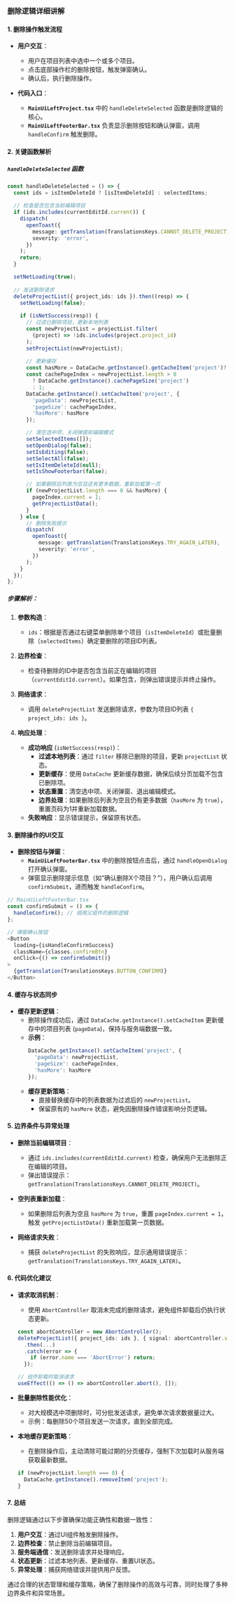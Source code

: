 ### 删除逻辑详细讲解

#### 1. **删除操作触发流程**
- **用户交互**：
  - 用户在项目列表中选中一个或多个项目。
  - 点击底部操作栏的删除按钮，触发弹窗确认。
  - 确认后，执行删除操作。

- **代码入口**：
  - **`MainUiLeftProject.tsx`** 中的 `handleDeleteSelected` 函数是删除逻辑的核心。
  - **`MainUiLeftFooterBar.tsx`** 负责显示删除按钮和确认弹窗，调用 `handleConfirm` 触发删除。

#### 2. **关键函数解析**
##### `handleDeleteSelected` 函数
```typescript
const handleDeleteSelected = () => {
  const ids = isItemDeleteId ? [isItemDeleteId] : selectedItems;
  
  // 检查是否包含当前编辑项目
  if (ids.includes(currentEditId.current)) {
    dispatch(
      openToast({
        message: getTranslation(TranslationsKeys.CANNOT_DELETE_PROJECT),
        severity: 'error',
      })
    );
    return;
  }

  setNetLoading(true);
  
  // 发送删除请求
  deleteProjectList({ project_ids: ids }).then((resp) => {
    setNetLoading(false);
    
    if (isNetSuccess(resp)) {
      // 过滤已删除项目，更新本地列表
      const newProjectList = projectList.filter(
        (project) => !ids.includes(project.project_id)
      );
      setProjectList(newProjectList);
      
      // 更新缓存
      const hasMore = DataCache.getInstance().getCacheItem('project')?.['hasMore'];
      const cachePageIndex = newProjectList.length > 0 
        ? DataCache.getInstance().cachePageSize('project') 
        : 1;
      DataCache.getInstance().setCacheItem('project', { 
        'pageData': newProjectList, 
        'pageSize': cachePageIndex, 
        'hasMore': hasMore 
      });

      // 清空选中项，关闭弹窗和编辑模式
      setSelectedItems([]);
      setOpenDialog(false);
      setIsEditing(false);
      setSelectAll(false);
      setIsItemDeleteId(null);
      setIsShowFooterbar(false);

      // 如果删除后列表为空且还有更多数据，重新加载第一页
      if (newProjectList.length === 0 && hasMore) {
        pageIndex.current = 1;
        getProjectListData();
      }
    } else {
      // 删除失败提示
      dispatch(
        openToast({
          message: getTranslation(TranslationsKeys.TRY_AGAIN_LATER),
          severity: 'error',
        })
      );
    }
  });
};
```

##### **步骤解析**：
1. **参数构造**：
   - `ids`：根据是否通过右键菜单删除单个项目（`isItemDeleteId`）或批量删除（`selectedItems`）确定要删除的项目ID列表。

2. **边界检查**：
   - 检查待删除的ID中是否包含当前正在编辑的项目（`currentEditId.current`）。如果包含，则弹出错误提示并终止操作。

3. **网络请求**：
   - 调用 `deleteProjectList` 发送删除请求，参数为项目ID列表 `{ project_ids: ids }`。

4. **响应处理**：
   - **成功响应** (`isNetSuccess(resp)`)：
     - **过滤本地列表**：通过 `filter` 移除已删除的项目，更新 `projectList` 状态。
     - **更新缓存**：使用 `DataCache` 更新缓存数据，确保后续分页加载不包含已删除项。
     - **状态重置**：清空选中项、关闭弹窗、退出编辑模式。
     - **边界处理**：如果删除后列表为空且仍有更多数据（`hasMore` 为 `true`），重置页码为1并重新加载数据。
   - **失败响应**：显示错误提示，保留原有状态。

#### 3. **删除操作的UI交互**
- **删除按钮与弹窗**：
  - **`MainUiLeftFooterBar.tsx`** 中的删除按钮点击后，通过 `handleOpenDialog` 打开确认弹窗。
  - 弹窗显示删除提示信息（如“确认删除X个项目？”），用户确认后调用 `confirmSubmit`，进而触发 `handleConfirm`。

```typescript
// MainUiLeftFooterBar.tsx
const confirmSubmit = () => {
  handleConfirm(); // 调用父组件的删除逻辑
};

// 弹窗确认按钮
<Button
  loading={isHandleConfirmSuccess}
  className={classes.confirmBtn}
  onClick={() => confirmSubmit()}
>
  {getTranslation(TranslationsKeys.BUTTON_CONFIRM)}
</Button>
```

#### 4. **缓存与状态同步**
- **缓存更新逻辑**：
  - 删除操作成功后，通过 `DataCache.getInstance().setCacheItem` 更新缓存中的项目列表 (`pageData`)，保持与服务端数据一致。
  - **示例**：
    ```typescript
    DataCache.getInstance().setCacheItem('project', { 
      'pageData': newProjectList, 
      'pageSize': cachePageIndex, 
      'hasMore': hasMore 
    });
    ```
  - **缓存更新策略**：
    - 直接替换缓存中的列表数据为过滤后的 `newProjectList`。
    - 保留原有的 `hasMore` 状态，避免因删除操作错误影响分页逻辑。

#### 5. **边界条件与异常处理**
- **删除当前编辑项目**：
  - 通过 `ids.includes(currentEditId.current)` 检查，确保用户无法删除正在编辑的项目。
  - 弹出错误提示：`getTranslation(TranslationsKeys.CANNOT_DELETE_PROJECT)`。

- **空列表重新加载**：
  - 如果删除后列表为空且 `hasMore` 为 `true`，重置 `pageIndex.current = 1`，触发 `getProjectListData()` 重新加载第一页数据。

- **网络请求失败**：
  - 捕获 `deleteProjectList` 的失败响应，显示通用错误提示：`getTranslation(TranslationsKeys.TRY_AGAIN_LATER)`。

#### 6. **代码优化建议**
- **请求取消机制**：
  - 使用 `AbortController` 取消未完成的删除请求，避免组件卸载后仍执行状态更新。
  ```typescript
  const abortController = new AbortController();
  deleteProjectList({ project_ids: ids }, { signal: abortController.signal })
    .then(...)
    .catch(error => {
      if (error.name === 'AbortError') return;
    });
  
  // 组件卸载时取消请求
  useEffect(() => () => abortController.abort(), []);
  ```

- **批量删除性能优化**：
  - 对大规模选中项删除时，可分批发送请求，避免单次请求数据量过大。
  - 示例：每删除50个项目发送一次请求，直到全部完成。

- **本地缓存更新策略**：
  - 在删除操作后，主动清除可能过期的分页缓存，强制下次加载时从服务端获取最新数据。
  ```typescript
  if (newProjectList.length === 0) {
    DataCache.getInstance().removeItem('project');
  }
  ```

#### 7. **总结**
删除逻辑通过以下步骤确保功能正确性和数据一致性：
1. **用户交互**：通过UI组件触发删除操作。
2. **边界检查**：禁止删除当前编辑项目。
3. **服务端通信**：发送删除请求并处理响应。
4. **状态更新**：过滤本地列表、更新缓存、重置UI状态。
5. **异常处理**：捕获网络错误并提供用户反馈。

通过合理的状态管理和缓存策略，确保了删除操作的高效与可靠，同时处理了多种边界条件和异常场景。
